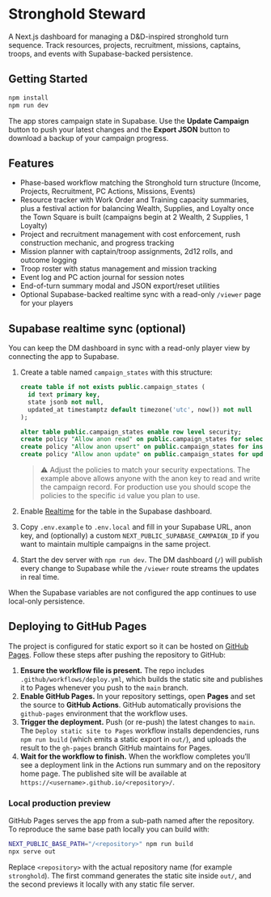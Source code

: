 # Stronghold Steward

A Next.js dashboard for managing a D&D-inspired stronghold turn sequence. Track resources, projects, recruitment, missions, captains, troops, and events with Supabase-backed persistence.

## Getting Started

```bash
npm install
npm run dev
```

The app stores campaign state in Supabase. Use the **Update Campaign** button to push your latest changes and the **Export JSON** button to download a backup of your campaign progress.

## Features

- Phase-based workflow matching the Stronghold turn structure (Income, Projects, Recruitment, PC Actions, Missions, Events)
- Resource tracker with Work Order and Training capacity summaries, plus a festival action for balancing Wealth, Supplies, and Loyalty once the Town Square is built (campaigns begin at 2 Wealth, 2 Supplies, 1 Loyalty)
- Project and recruitment management with cost enforcement, rush construction mechanic, and progress tracking
- Mission planner with captain/troop assignments, 2d12 rolls, and outcome logging
- Troop roster with status management and mission tracking
- Event log and PC action journal for session notes
- End-of-turn summary modal and JSON export/reset utilities
- Optional Supabase-backed realtime sync with a read-only `/viewer` page for your players

## Supabase realtime sync (optional)

You can keep the DM dashboard in sync with a read-only player view by connecting the app to Supabase.

1. Create a table named `campaign_states` with this structure:

   ```sql
   create table if not exists public.campaign_states (
     id text primary key,
     state jsonb not null,
     updated_at timestamptz default timezone('utc', now()) not null
   );

   alter table public.campaign_states enable row level security;
   create policy "Allow anon read" on public.campaign_states for select using (true);
   create policy "Allow anon upsert" on public.campaign_states for insert with check (true);
   create policy "Allow anon update" on public.campaign_states for update using (true);
   ```

   > ⚠️ Adjust the policies to match your security expectations. The example above allows anyone with the anon key to read and write the campaign record. For production use you should scope the policies to the specific `id` value you plan to use.

2. Enable [Realtime](https://supabase.com/docs/guides/realtime/postgres-changes) for the table in the Supabase dashboard.
3. Copy `.env.example` to `.env.local` and fill in your Supabase URL, anon key, and (optionally) a custom `NEXT_PUBLIC_SUPABASE_CAMPAIGN_ID` if you want to maintain multiple campaigns in the same project.
4. Start the dev server with `npm run dev`. The DM dashboard (`/`) will publish every change to Supabase while the `/viewer` route streams the updates in real time.

When the Supabase variables are not configured the app continues to use local-only persistence.

## Deploying to GitHub Pages

The project is configured for static export so it can be hosted on [GitHub Pages](https://pages.github.com/). Follow these steps after pushing the repository to GitHub:

1. **Ensure the workflow file is present.** The repo includes `.github/workflows/deploy.yml`, which builds the static site and publishes it to Pages whenever you push to the `main` branch.
2. **Enable GitHub Pages.** In your repository settings, open **Pages** and set the source to **GitHub Actions**. GitHub automatically provisions the `github-pages` environment that the workflow uses.
3. **Trigger the deployment.** Push (or re-push) the latest changes to `main`. The `Deploy static site to Pages` workflow installs dependencies, runs `npm run build` (which emits a static export in `out/`), and uploads the result to the `gh-pages` branch GitHub maintains for Pages.
4. **Wait for the workflow to finish.** When the workflow completes you’ll see a deployment link in the Actions run summary and on the repository home page. The published site will be available at `https://<username>.github.io/<repository>/`.

### Local production preview

GitHub Pages serves the app from a sub-path named after the repository. To reproduce the same base path locally you can build with:

```bash
NEXT_PUBLIC_BASE_PATH="/<repository>" npm run build
npx serve out
```

Replace `<repository>` with the actual repository name (for example `stronghold`). The first command generates the static site inside `out/`, and the second previews it locally with any static file server.
